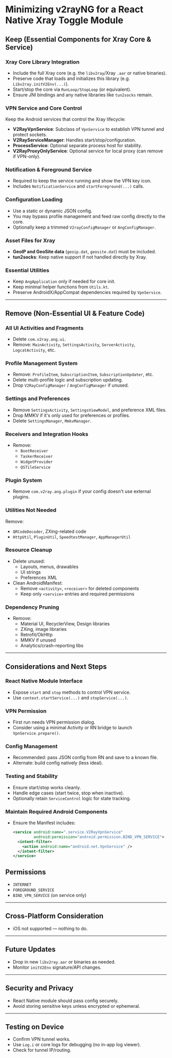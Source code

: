 # Minimizing v2rayNG for a React Native Xray Toggle Module

## Keep (Essential Components for Xray Core & Service)

### Xray Core Library Integration

- Include the full Xray core (e.g. the `libv2ray`/Xray `.aar` or native binaries).
- Preserve code that loads and initializes this library (e.g. `Libv2ray.initV2Env(...)`).
- Start/stop the core via `RunLoop/StopLoop` (or equivalent).
- Ensure JNI bindings and any native libraries like `tun2socks` remain.

### VPN Service and Core Control

Keep the Android services that control the Xray lifecycle:

- **V2RayVpnService**: Subclass of `VpnService` to establish VPN tunnel and protect sockets.
- **V2RayServiceManager**: Handles start/stop/configuration.
- **ProcessService**: Optional separate process host for stability.
- **V2RayProxyOnlyService**: Optional service for local proxy (can remove if VPN-only).

### Notification & Foreground Service

- Required to keep the service running and show the VPN key icon.
- Includes `NotificationService` and `startForeground(...)` calls.

### Configuration Loading

- Use a static or dynamic JSON config.
- You may bypass profile management and feed raw config directly to the core.
- Optionally keep a trimmed `V2rayConfigManager` or `AngConfigManager`.

### Asset Files for Xray

- **GeoIP and GeoSite data** (`geoip.dat`, `geosite.dat`) must be included.
- **tun2socks**: Keep native support if not handled directly by Xray.

### Essential Utilities

- Keep `AngApplication` only if needed for core init.
- Keep minimal helper functions from `Utils.kt`.
- Preserve AndroidX/AppCompat dependencies required by `VpnService`.

---

## Remove (Non-Essential UI & Feature Code)

### All UI Activities and Fragments

- Delete `com.v2ray.ang.ui`.
- Remove: `MainActivity`, `SettingsActivity`, `ServerActivity`, `LogcatActivity`, etc.

### Profile Management System

- Remove: `ProfileItem`, `SubscriptionItem`, `SubscriptionUpdater`, etc.
- Delete multi-profile logic and subscription updating.
- Drop `V2RayConfigManager` / `AngConfigManager` if unused.

### Settings and Preferences

- Remove `SettingsActivity`, `SettingsViewModel`, and preference XML files.
- Drop MMKV if it's only used for preferences or profiles.
- Delete `SettingsManager`, `MmkvManager`.

### Receivers and Integration Hooks

- Remove:
  - `BootReceiver`
  - `TaskerReceiver`
  - `WidgetProvider`
  - `QSTileService`

### Plugin System

- Remove `com.v2ray.ang.plugin` if your config doesn't use external plugins.

### Utilities Not Needed

Remove:

- `QRCodeDecoder`, ZXing-related code
- `HttpUtil`, `PluginUtil`, `SpeedtestManager`, `AppManagerUtil`

### Resource Cleanup

- Delete unused:
  - Layouts, menus, drawables
  - UI strings
  - Preferences XML
- Clean AndroidManifest:
  - Remove `<activity>`, `<receiver>` for deleted components
  - Keep only `<service>` entries and required permissions

### Dependency Pruning

- Remove:
  - Material UI, RecyclerView, Design libraries
  - ZXing, image libraries
  - Retrofit/OkHttp
  - MMKV if unused
  - Analytics/crash-reporting libs

---

## Considerations and Next Steps

### React Native Module Interface

- Expose `start` and `stop` methods to control VPN service.
- Use `context.startService(...)` and `stopService(...)`.

### VPN Permission

- First run needs VPN permission dialog.
- Consider using a minimal Activity or RN bridge to launch `VpnService.prepare()`.

### Config Management

- Recommended: pass JSON config from RN and save to a known file.
- Alternate: build config natively (less ideal).

### Testing and Stability

- Ensure start/stop works cleanly.
- Handle edge cases (start twice, stop when inactive).
- Optionally retain `ServiceControl` logic for state tracking.

### Maintain Required Android Components

- Ensure the Manifest includes:
  ```xml
  <service android:name=".service.V2RayVpnService"
           android:permission="android.permission.BIND_VPN_SERVICE">
    <intent-filter>
      <action android:name="android.net.VpnService" />
    </intent-filter>
  </service>
  ```

## Permissions

- `INTERNET`
- `FOREGROUND_SERVICE`
- `BIND_VPN_SERVICE` (on service only)

---

## Cross-Platform Consideration

- iOS not supported — nothing to do.

---

## Future Updates

- Drop in new `libv2ray.aar` or binaries as needed.
- Monitor `initV2Env` signature/API changes.

---

## Security and Privacy

- React Native module should pass config securely.
- Avoid storing sensitive keys unless encrypted or ephemeral.

---

## Testing on Device

- Confirm VPN tunnel works.
- Use `Log.i` or core logs for debugging (no in-app log viewer).
- Check for tunnel IP/routing.
